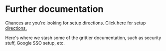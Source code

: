 # Further documentation

[Chances are you're looking for setup directions. Click here for setup directions.](SETUP.md)

Here's where we stash some of the grittier documentation, such as security stuff, Google SSO setup, etc.

